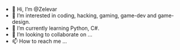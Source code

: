 - 👋 Hi, I’m @Zelevar
- 👀 I’m interested in coding, hacking, gaming, game-dev and game-design.
- 🌱 I’m currently learning Python, C#.
- 💞️ I’m looking to collaborate on ...
- 📫 How to reach me ...

<!---
Zelevar/Zelevar is a ✨ special ✨ repository because its `README.md` (this file) appears on your GitHub profile.
You can click the Preview link to take a look at your changes.
--->
